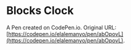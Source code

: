 # Blocks Clock

A Pen created on CodePen.io. Original URL: [https://codepen.io/elalemanyo/pen/abOpovL](https://codepen.io/elalemanyo/pen/abOpovL).


